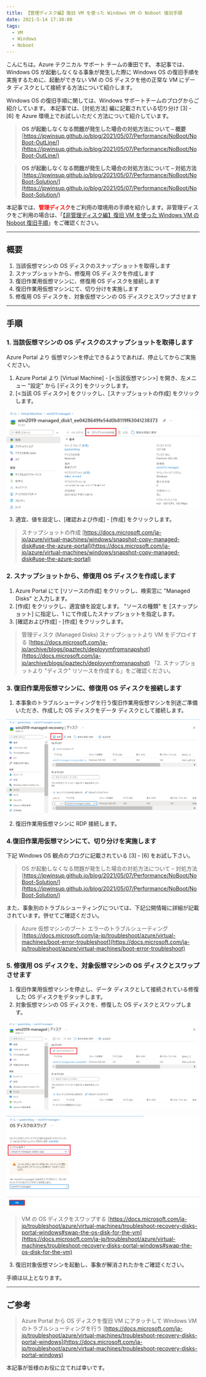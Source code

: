 ```yaml
---
title: 【管理ディスク編】復旧 VM を使った Windows VM の Noboot 復旧手順
date: 2021-5-14 17:30:00
tags:
  - VM
  - Windows
  - Noboot
---
```


こんにちは。Azure テクニカル サポート チームの重田です。 
本記事では、Windows OS が起動しなくなる事象が発生した際に Windows OS の復旧手順を実施するために、起動ができない VM の OS ディスクを他の正常な VM にデータ ディスクとして接続する方法について紹介します。

<!-- more -->

Windows OS の復旧手順に関しては、Windows サポートチームのブログからご紹介しています。
本記事では、[対処方法] 編に記載されている切り分け [3] - [6] を Azure 環境上でお試しいただく方法について紹介しています。

> **OS が起動しなくなる問題が発生した場合の対処方法について – 概要**
> [https://jpwinsup.github.io/blog/2021/05/07/Performance/NoBoot/NoBoot-OutLine/](https://jpwinsup.github.io/blog/2021/05/07/Performance/NoBoot/NoBoot-OutLine/)

> **OS が起動しなくなる問題が発生した場合の対処方法について – 対処方法**
> [https://jpwinsup.github.io/blog/2021/05/07/Performance/NoBoot/NoBoot-Solution/](https://jpwinsup.github.io/blog/2021/05/07/Performance/NoBoot/NoBoot-Solution/)


本記事では、<span style="color:red;">**管理ディスク**</span>をご利用の環境用の手順を紹介します。非管理ディスクをご利用の場合は、「[【非管理ディスク編】復旧 VM を使った Windows VM の Noboot 復旧手順](https://jpaztech.github.io/blog/vm/noboot-recovery-unmanaged-disk/)」をご確認ください。

<hr>

## 概要
1. 当該仮想マシンの OS ディスクのスナップショットを取得します
2. スナップショットから、修復用 OS ディスクを作成します
3. 復旧作業用仮想マシンに、修復用 OS ディスクを接続します
4. 復旧作業用仮想マシンにて、切り分けを実施します
5. 修復用 OS ディスクを、対象仮想マシンの OS ディスクとスワップさせます

<hr>

## 手順

### 1. 当該仮想マシンの OS ディスクのスナップショットを取得します
Azure Portal より 仮想マシンを停止できるようであれば、停止してからご実施ください。

1. Azure Portal より [Virtual Machine] - [<当該仮想マシン>] を開き、左メニュー "設定" から [ディスク] をクリックします。
2. [<当該 OS ディスク>] をクリックし、[スナップショットの作成] をクリックします。

![](./noboot-recovery-managed-disk/1.png)

3. 適宜、値を設定し、[確認および作成] - [作成] をクリックします。

> スナップショットの作成
> [https://docs.microsoft.com/ja-jp/azure/virtual-machines/windows/snapshot-copy-managed-disk#use-the-azure-portal](https://docs.microsoft.com/ja-jp/azure/virtual-machines/windows/snapshot-copy-managed-disk#use-the-azure-portal)
 
### 2. スナップショットから、修復用 OS ディスクを作成します
1. Azure Portal にて [リソースの作成] をクリックし、検索窓に "Managed Disks" と入力します。
2. [作成] をクリックし、適宜値を設定します。
   "ソースの種類" を [スナップショット] に指定し、1 にて作成したスナップショットを指定します。
3. [確認および作成] - [作成] をクリックします。

> 管理ディスク (Managed Disks) スナップショットより VM をデプロイする
> [https://docs.microsoft.com/ja-jp/archive/blogs/jpaztech/deployvmfromsnapshot](https://docs.microsoft.com/ja-jp/archive/blogs/jpaztech/deployvmfromsnapshot)
> 「2. スナップショットより "ディスク" リソースを作成する」をご確認ください。
 
### 3. 復旧作業用仮想マシンに、修復用 OS ディスクを接続します
1. 本事象のトラブルシューティングを行う復旧作業用仮想マシンを別途ご準備いただき、作成した OS ディスクをデータ ディスクとして接続します。

![](./noboot-recovery-managed-disk/3.png)

2. 復旧作業用仮想マシンに RDP 接続します。

### 4.復旧作業用仮想マシンにて、切り分けを実施します

下記 Windows OS 観点のブログに記載されている [3] - [6] をお試し下さい。

> OS が起動しなくなる問題が発生した場合の対処方法について – 対処方法
> [https://jpwinsup.github.io/blog/2021/05/07/Performance/NoBoot/NoBoot-Solution/](https://jpwinsup.github.io/blog/2021/05/07/Performance/NoBoot/NoBoot-Solution/)

また、事象別のトラブルシューティングについては、下記公開情報に詳細が記載されています。併せてご確認ください。

> Azure 仮想マシンのブート エラーのトラブルシューティング
> [https://docs.microsoft.com/ja-jp/troubleshoot/azure/virtual-machines/boot-error-troubleshoot](https://docs.microsoft.com/ja-jp/troubleshoot/azure/virtual-machines/boot-error-troubleshoot)

### 5. 修復用 OS ディスクを、対象仮想マシンの OS ディスクとスワップさせます

1. 復旧作業用仮想マシンを停止し、データ ディスクとして接続されている修復した OS ディスクをデタッチします。
2. 対象仮想マシンの OS ディスクを、修復した OS ディスクとスワップします。

![](./noboot-recovery-managed-disk/4.png)

![](./noboot-recovery-managed-disk/5.png)

> VM の OS ディスクをスワップする
> [https://docs.microsoft.com/ja-jp/troubleshoot/azure/virtual-machines/troubleshoot-recovery-disks-portal-windows#swap-the-os-disk-for-the-vm](https://docs.microsoft.com/ja-jp/troubleshoot/azure/virtual-machines/troubleshoot-recovery-disks-portal-windows#swap-the-os-disk-for-the-vm)

3. 復旧対象仮想マシンを起動し、事象が解消されたかをご確認ください。

手順は以上となります。

<hr>

## ご参考

> Azure Portal から OS ディスクを復旧 VM にアタッチして Windows VM のトラブルシューティングを行う
> [https://docs.microsoft.com/ja-jp/troubleshoot/azure/virtual-machines/troubleshoot-recovery-disks-portal-windows](https://docs.microsoft.com/ja-jp/troubleshoot/azure/virtual-machines/troubleshoot-recovery-disks-portal-windows)

本記事が皆様のお役に立てれば幸いです。
